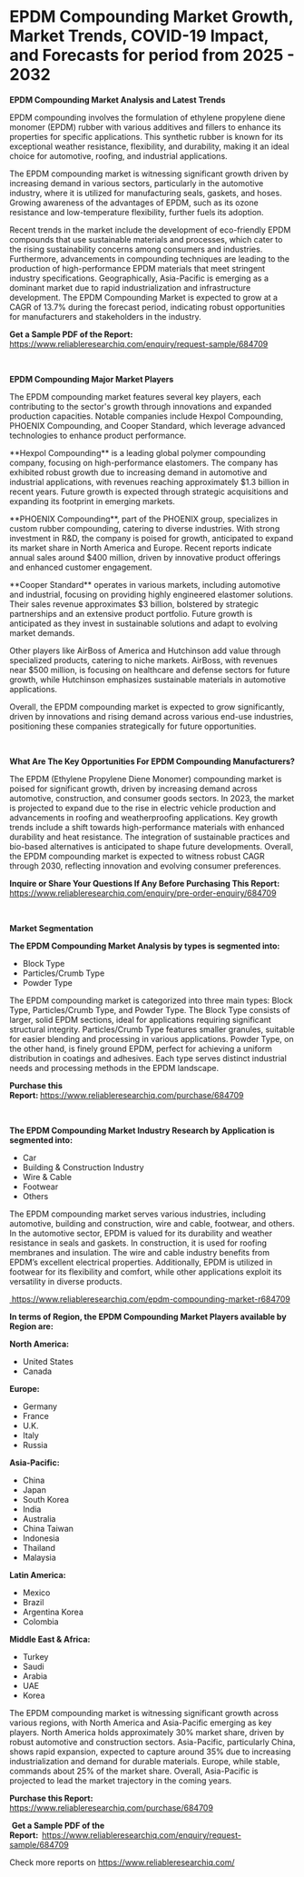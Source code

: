 <p><h1>EPDM Compounding Market Growth, Market Trends, COVID-19 Impact, and Forecasts for period from 2025 - 2032</h1></p><p><strong>EPDM Compounding Market Analysis and Latest Trends</strong></p>
<p><p>EPDM compounding involves the formulation of ethylene propylene diene monomer (EPDM) rubber with various additives and fillers to enhance its properties for specific applications. This synthetic rubber is known for its exceptional weather resistance, flexibility, and durability, making it an ideal choice for automotive, roofing, and industrial applications.</p><p>The EPDM compounding market is witnessing significant growth driven by increasing demand in various sectors, particularly in the automotive industry, where it is utilized for manufacturing seals, gaskets, and hoses. Growing awareness of the advantages of EPDM, such as its ozone resistance and low-temperature flexibility, further fuels its adoption.</p><p>Recent trends in the market include the development of eco-friendly EPDM compounds that use sustainable materials and processes, which cater to the rising sustainability concerns among consumers and industries. Furthermore, advancements in compounding techniques are leading to the production of high-performance EPDM materials that meet stringent industry specifications. Geographically, Asia-Pacific is emerging as a dominant market due to rapid industrialization and infrastructure development. The EPDM Compounding Market is expected to grow at a CAGR of 13.7% during the forecast period, indicating robust opportunities for manufacturers and stakeholders in the industry.</p></p>
<p><strong>Get a Sample PDF of the Report:&nbsp;</strong> <a href="https://www.reliableresearchiq.com/enquiry/request-sample/684709?utm_campaign=2275&utm_medium=2&utm_source=Github&utm_content=ia&utm_term=30012025&utm_id=epdm-compounding">https://www.reliableresearchiq.com/enquiry/request-sample/684709</a></p>
<p>&nbsp;</p>
<p><strong>EPDM Compounding Major Market Players</strong></p>
<p><p>The EPDM compounding market features several key players, each contributing to the sector's growth through innovations and expanded production capacities. Notable companies include Hexpol Compounding, PHOENIX Compounding, and Cooper Standard, which leverage advanced technologies to enhance product performance.</p><p>**Hexpol Compounding** is a leading global polymer compounding company, focusing on high-performance elastomers. The company has exhibited robust growth due to increasing demand in automotive and industrial applications, with revenues reaching approximately $1.3 billion in recent years. Future growth is expected through strategic acquisitions and expanding its footprint in emerging markets.</p><p>**PHOENIX Compounding**, part of the PHOENIX group, specializes in custom rubber compounding, catering to diverse industries. With strong investment in R&D, the company is poised for growth, anticipated to expand its market share in North America and Europe. Recent reports indicate annual sales around $400 million, driven by innovative product offerings and enhanced customer engagement.</p><p>**Cooper Standard** operates in various markets, including automotive and industrial, focusing on providing highly engineered elastomer solutions. Their sales revenue approximates $3 billion, bolstered by strategic partnerships and an extensive product portfolio. Future growth is anticipated as they invest in sustainable solutions and adapt to evolving market demands.</p><p>Other players like AirBoss of America and Hutchinson add value through specialized products, catering to niche markets. AirBoss, with revenues near $500 million, is focusing on healthcare and defense sectors for future growth, while Hutchinson emphasizes sustainable materials in automotive applications.</p><p>Overall, the EPDM compounding market is expected to grow significantly, driven by innovations and rising demand across various end-use industries, positioning these companies strategically for future opportunities.</p></p>
<p>&nbsp;</p>
<p><strong>What Are The Key Opportunities For EPDM Compounding Manufacturers?</strong></p>
<p><p>The EPDM (Ethylene Propylene Diene Monomer) compounding market is poised for significant growth, driven by increasing demand across automotive, construction, and consumer goods sectors. In 2023, the market is projected to expand due to the rise in electric vehicle production and advancements in roofing and weatherproofing applications. Key growth trends include a shift towards high-performance materials with enhanced durability and heat resistance. The integration of sustainable practices and bio-based alternatives is anticipated to shape future developments. Overall, the EPDM compounding market is expected to witness robust CAGR through 2030, reflecting innovation and evolving consumer preferences.</p></p>
<p><strong>Inquire or Share Your Questions If Any Before Purchasing This Report:</strong> <a href="https://www.reliableresearchiq.com/enquiry/pre-order-enquiry/684709?utm_campaign=2275&utm_medium=2&utm_source=Github&utm_content=ia&utm_term=30012025&utm_id=epdm-compounding">https://www.reliableresearchiq.com/enquiry/pre-order-enquiry/684709</a></p>
<p>&nbsp;</p>
<p><strong>Market Segmentation</strong></p>
<p><strong>The EPDM Compounding Market Analysis by types is segmented into:</strong></p>
<p><ul><li>Block Type</li><li>Particles/Crumb Type</li><li>Powder Type</li></ul></p>
<p><p>The EPDM compounding market is categorized into three main types: Block Type, Particles/Crumb Type, and Powder Type. The Block Type consists of larger, solid EPDM sections, ideal for applications requiring significant structural integrity. Particles/Crumb Type features smaller granules, suitable for easier blending and processing in various applications. Powder Type, on the other hand, is finely ground EPDM, perfect for achieving a uniform distribution in coatings and adhesives. Each type serves distinct industrial needs and processing methods in the EPDM landscape.</p></p>
<p><strong>Purchase this Report:&nbsp;</strong><a href="https://www.reliableresearchiq.com/purchase/684709?utm_campaign=2275&utm_medium=2&utm_source=Github&utm_content=ia&utm_term=30012025&utm_id=epdm-compounding">https://www.reliableresearchiq.com/purchase/684709</a></p>
<p>&nbsp;</p>
<p><strong>The EPDM Compounding Market Industry Research by Application is segmented into:</strong></p>
<p><ul><li>Car</li><li>Building & Construction Industry</li><li>Wire & Cable</li><li>Footwear</li><li>Others</li></ul></p>
<p><p>The EPDM compounding market serves various industries, including automotive, building and construction, wire and cable, footwear, and others. In the automotive sector, EPDM is valued for its durability and weather resistance in seals and gaskets. In construction, it is used for roofing membranes and insulation. The wire and cable industry benefits from EPDM’s excellent electrical properties. Additionally, EPDM is utilized in footwear for its flexibility and comfort, while other applications exploit its versatility in diverse products.</p></p>
<p><a href="https://www.reliableresearchiq.com/epdm-compounding-market-r684709?utm_campaign=2275&utm_medium=2&utm_source=Github&utm_content=ia&utm_term=30012025&utm_id=epdm-compounding">&nbsp;https://www.reliableresearchiq.com/epdm-compounding-market-r684709</a></p>
<p><strong>In terms of Region, the EPDM Compounding Market Players available by Region are:</strong></p>
<p>
    <p> <strong> North America: </strong>
        <ul>
            <li>United States</li>
            <li>Canada</li>
        </ul>
        </p> 
    <p> <strong> Europe: </strong>
        <ul>
            <li>Germany</li>
            <li>France</li>
            <li>U.K.</li>
            <li>Italy</li>
            <li>Russia</li>
        </ul>
        </p> 
    <p> <strong> Asia-Pacific: </strong>
        <ul>
            <li>China</li>
            <li>Japan</li>
            <li>South Korea</li>
            <li>India</li>
            <li>Australia</li>
            <li>China Taiwan</li>
            <li>Indonesia</li>
            <li>Thailand</li>
            <li>Malaysia</li>
        </ul>
        </p> 
    <p> <strong> Latin America: </strong>
        <ul>
            <li>Mexico</li>
            <li>Brazil</li>
            <li>Argentina Korea</li>
            <li>Colombia</li>
        </ul>
        </p> 
    <p> <strong> Middle East & Africa: </strong>
        <ul>
            <li>Turkey</li>
            <li>Saudi</li>
            <li>Arabia</li>
            <li>UAE</li>
            <li>Korea</li>
        </ul>
    </p>
    </p>
<p><p>The EPDM compounding market is witnessing significant growth across various regions, with North America and Asia-Pacific emerging as key players. North America holds approximately 30% market share, driven by robust automotive and construction sectors. Asia-Pacific, particularly China, shows rapid expansion, expected to capture around 35% due to increasing industrialization and demand for durable materials. Europe, while stable, commands about 25% of the market share. Overall, Asia-Pacific is projected to lead the market trajectory in the coming years.</p></p>
<p><strong>Purchase this Report: </strong><a href="https://www.reliableresearchiq.com/purchase/684709?utm_campaign=2275&utm_medium=2&utm_source=Github&utm_content=ia&utm_term=30012025&utm_id=epdm-compounding">https://www.reliableresearchiq.com/purchase/684709</a></p>
<p>&nbsp;<strong>Get a Sample PDF of the Report:&nbsp;&nbsp;</strong><a href="https://www.reliableresearchiq.com/enquiry/request-sample/684709?utm_campaign=2275&utm_medium=2&utm_source=Github&utm_content=ia&utm_term=30012025&utm_id=epdm-compounding">https://www.reliableresearchiq.com/enquiry/request-sample/684709</a></p>
<p><strong></strong></p>
<p>Check more reports on <a href="https://www.reliableresearchiq.com/?utm_campaign=2275&utm_medium=2&utm_source=Github&utm_content=ia&utm_term=30012025&utm_id=epdm-compounding">https://www.reliableresearchiq.com/</a></p>